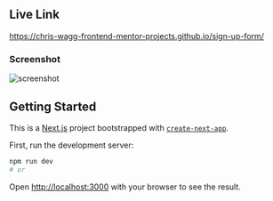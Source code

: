 ## Live Link

https://chris-wagg-frontend-mentor-projects.github.io/sign-up-form/

### Screenshot

![screenshot](./public/screenshot.png)

## Getting Started

This is a [Next.js](https://nextjs.org/) project bootstrapped with [`create-next-app`](https://github.com/vercel/next.js/tree/canary/packages/create-next-app).

First, run the development server:

```bash
npm run dev
# or
```

Open [http://localhost:3000](http://localhost:3000) with your browser to see the result.
